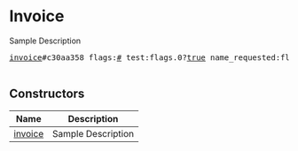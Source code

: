 # Invoice

Sample Description

<pre>
<a href="../constructor/invoice.md">invoice</a>#c30aa358 flags:<a href="../type/#.md">#</a> test:flags.0?<a href="../type/true.md">true</a> name_requested:flags.1?<a href="../type/true.md">true</a> phone_requested:flags.2?<a href="../type/true.md">true</a> email_requested:flags.3?<a href="../type/true.md">true</a> shipping_address_requested:flags.4?<a href="../type/true.md">true</a> flexible:flags.5?<a href="../type/true.md">true</a> currency:<a href="../type/string.md">string</a> prices:Vector&lt;<a href="../type/LabeledPrice.md">LabeledPrice</a>&gt; = <a href="../type/Invoice.md">Invoice</a>;

</pre>

## Constructors

| Name | Description |
|------|-------------|
| [invoice](../constructor/invoice.md) | Sample Description |

